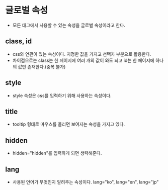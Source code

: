# 글로벌 속성
- 모든 태그에서 사용할 수 있는 속성을 글로벌 속성이라고 한다.

## class, id
- css와 연관이 있는 속성이다. 지정한 값을 가지고 선택자 부분으로 활용한다.
- 차이점으로는 class는 한 페이지에 여러 개의 값이 와도 되고 id는 한 페이지에 하나의 값만 존재한다.(중복 불가)

## style
- style 속성은 css를 입력하기 위해 사용하는 속성이다.

## title
- tooltip 형태로 마우스를 올리면 보여지는 속성을 가지고 있다.

## hidden
- hidden="hidden"를 입력하게 되면 생략해준다.

## lang
- 사용된 언어가 무엇인지 알려주는 속성이다. lang="ko", lang="en", lang="jp"









